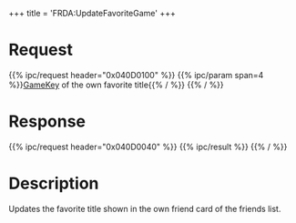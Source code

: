 +++
title = 'FRDA:UpdateFavoriteGame'
+++

# Request

{{% ipc/request header="0x040D0100" %}}
{{% ipc/param span=4 %}}[GameKey](Friend_Services#gamekey "wikilink") of the own favorite title{{% / %}}
{{% / %}}

# Response

{{% ipc/request header="0x040D0040" %}}
{{% ipc/result %}}
{{% / %}}

# Description

Updates the favorite title shown in the own friend card of the friends list.
